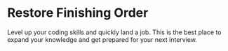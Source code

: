# Restore Finishing Order

Level up your coding skills and quickly land a job. This is the best place to expand your knowledge and get prepared for your next interview.